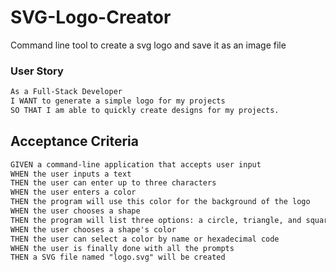 # SVG-Logo-Creator

Command line tool to create a svg logo and  save it as an image file

### User Story
```md
As a Full-Stack Developer
I WANT to generate a simple logo for my projects
SO THAT I am able to quickly create designs for my projects.
```

## Acceptance Criteria

```md
GIVEN a command-line application that accepts user input
WHEN the user inputs a text
THEN the user can enter up to three characters
WHEN the user enters a color
THEN the program will use this color for the background of the logo
WHEN the user chooses a shape
THEN the program will list three options: a circle, triangle, and square
WHEN the user chooses a shape's color
THEN the user can select a color by name or hexadecimal code
WHEN the user is finally done with all the prompts
THEN a SVG file named "logo.svg" will be created
```